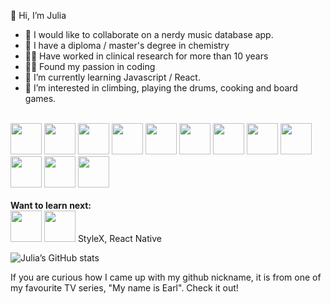 👋 Hi, I’m Julia
- 💞️ I would like to collaborate on a nerdy music database app.
- 🧪️ I have a diploma / master's degree in chemistry
- 👩‍🔬️ Have worked in clinical research for more than 10 years
- 👩‍💻️ Found my passion in coding
- 🌱 I’m currently learning Javascript / React.
- 👀 I’m interested in climbing, playing the drums, cooking and board games.
<br>
<div>
  <img src="https://cdn.jsdelivr.net/gh/devicons/devicon/icons/html5/html5-original-wordmark.svg" height=50px />
  <img src="https://cdn.jsdelivr.net/gh/devicons/devicon/icons/css3/css3-original-wordmark.svg" height=50px />
  <img src="https://cdn.jsdelivr.net/gh/devicons/devicon/icons/sass/sass-original.svg" height=50px height=50px />
  <img src="https://cdn.jsdelivr.net/gh/devicons/devicon/icons/bootstrap/bootstrap-original.svg" height=50px />
  <img src="https://cdn.jsdelivr.net/gh/devicons/devicon/icons/javascript/javascript-original.svg" height=50px />
  <img src="https://cdn.jsdelivr.net/gh/devicons/devicon/icons/react/react-original-wordmark.svg" height=50px />
  <img src="https://cdn.jsdelivr.net/gh/devicons/devicon/icons/ruby/ruby-plain-wordmark.svg" height=50px />
  <img src="https://cdn.jsdelivr.net/gh/devicons/devicon/icons/rails/rails-plain-wordmark.svg" height=50px />
  <img src="https://cdn.jsdelivr.net/gh/devicons/devicon/icons/postgresql/postgresql-original.svg" height=50px />
  <img src="https://cdn.jsdelivr.net/gh/devicons/devicon/icons/git/git-original.svg" height=50px />
  <img src="https://cdn.jsdelivr.net/gh/devicons/devicon/icons/github/github-original.svg" height=50px />
  <img src="https://cdn.jsdelivr.net/gh/devicons/devicon/icons/heroku/heroku-original.svg" height=50px />
</div>
<br>
<b>Want to learn next:</b>
<div>
  <img src="https://cdn.jsdelivr.net/gh/devicons/devicon/icons/tailwindcss/tailwindcss-plain.svg" height=50px />
  <img src="https://cdn.jsdelivr.net/gh/devicons/devicon/icons/nestjs/nestjs-plain.svg" height=50px />
  StyleX, React Native
</div>

![Julia’s GitHub stats](https://github-readme-stats.vercel.app/api?username=GoldieCrystal&show_icons=true&theme=aura)

If you are curious how I came up with my github nickname, it is from one of my favourite TV series, "My name is Earl". Check it out!
